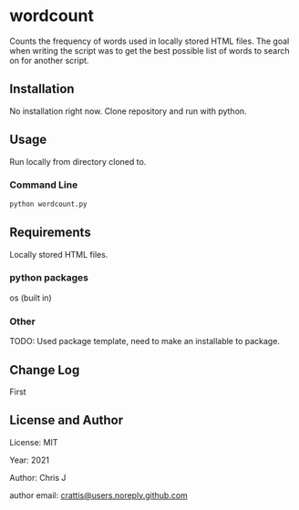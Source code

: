 # wordcount

Counts the frequency of words used in locally stored HTML files. The goal when writing the script was to get the best possible list of words to search on for another script.

## Installation

No installation right now. Clone repository and run with python.

## Usage

Run locally from directory cloned to.

### Command Line

```python
python wordcount.py
```

## Requirements

Locally stored HTML files.

### python packages

os (built in)

### Other

TODO: Used package template, need to make an installable to package.

## Change Log

First 

## License and Author

License: MIT

Year: 2021

Author: Chris J

author email: crattis@users.noreply.github.com
